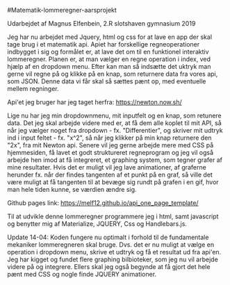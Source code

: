 #Matematik-lommeregner-aarsprojekt

Udarbejdet af Magnus Elfenbein, 2.R slotshaven gymnasium 2019

Jeg har nu arbejdet med Jquery, html og css for at lave en app der skal tage brug i et matematik api. Apiet har forskellige regneoperationer indbygget i sig og formålet er, at lave det om til en funktionel interaktiv lommeregner. Planen er, at man vælger en regne operation i index, ved hjælp af en dropdown menu. Efter kan man så indsætte det uktryk man gerne vil regne på og klikke på en knap, som returnere data fra vores api, som JSON. Denne data vi får skal så sættes pænt op, med eventuelle mellem regninger. 

Api'et jeg bruger har jeg taget herfra: https://newton.now.sh/

Lige nu har jeg min dropdownmenu, mit inputfelt og en knap, som retunere data. Det jeg skal arbejde videre med er, at få dem alle koplet til mit API, så når jeg vælger noget fra dropdown - fx. "Differentier", og skriver mit udtryk ind i input feltet - fx. "x^2", så når jeg klikker på min knap returnere den "2x", fra mit Newton api. Senere vil jeg gerne arbejde mere med CSS på hjemmesiden, få lavet et godt struktureret regneprogram og jeg vil også arbejde hen imod at få integreret, et graphing system, som tegner grafer af mine resultater. Hvis det er muligt vil jeg lave animationer, af graferne herunder fx. når der findes tangenten af et punkt på en graf, så ville det være muligt at få tangenten til at bevæge sig rundt på grafen i en gif, hvor man hele tiden kunne, se værdien ændre sig.

Github pages link: https://melf12.github.io/api_one_page_template/

Til at udvikle denne lommeregner programmere jeg i html, samt javascript og benytter mig af Materialize, JQUERY, Css og Handlebars.js.

Update 14-04:
Koden fungere nu optimalt i forhold til de fundamentale mekaniker lommeregneren skal bruge. Dvs. det er nu muligt at vælge en operation i dropdown menu, skrive et udtryk og få et resultat ud fra api'en. Jeg har kigget og fundet flere graphing bilbioteker, som jeg nu vil arbejde videre på og integrere. Ellers skal jeg også begynde at få gjort det hele pænt med CSS og nogle finde JQUERY animationer. 

